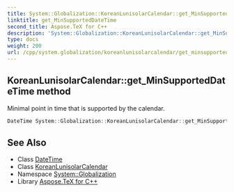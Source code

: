 ```yaml
---
title: System::Globalization::KoreanLunisolarCalendar::get_MinSupportedDateTime method
linktitle: get_MinSupportedDateTime
second_title: Aspose.TeX for C++
description: 'System::Globalization::KoreanLunisolarCalendar::get_MinSupportedDateTime method. Minimal point in time that is supported by the calendar in C++.'
type: docs
weight: 200
url: /cpp/system.globalization/koreanlunisolarcalendar/get_minsupporteddatetime/
---
```

## KoreanLunisolarCalendar::get_MinSupportedDateTime method


Minimal point in time that is supported by the calendar.

```cpp
DateTime System::Globalization::KoreanLunisolarCalendar::get_MinSupportedDateTime() const override
```

## See Also

* Class [DateTime](../../../system/datetime/)
* Class [KoreanLunisolarCalendar](../)
* Namespace [System::Globalization](../../)
* Library [Aspose.TeX for C++](../../../)
